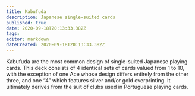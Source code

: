```yaml
---
title: Kabufuda
description: Japanese single-suited cards
published: true
date: 2020-09-18T20:13:33.382Z
tags: 
editor: markdown
dateCreated: 2020-09-18T20:13:33.382Z
---
```


Kabufuda are the most common design of single-suited Japanese playing cards. This deck consists of 4 identical sets of cards valued from 1 to 10, with the exception of one Ace whose design differs entirely from the other three, and one “4” which features silver and/or gold overprinting. It ultimately derives from the suit of clubs used in Portuguese playing cards.